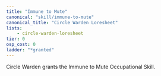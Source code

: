 ```yaml
---
title: "Immune to Mute"
canonical: "skill/immune-to-mute"
canonical_title: "Circle Warden Loresheet"
lists:
    - circle-warden-loresheet
tier: 0
osp_cost: 0
ladder: "*granted"
---
```

Circle Warden grants the Immune to Mute Occupational Skill.